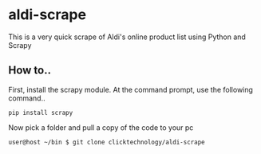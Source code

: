# aldi-scrape
This is a very quick scrape of Aldi's online product list using Python and Scrapy

## How to..

First, install the scrapy module.  At the command prompt, use the following command..

```
pip install scrapy
```

Now pick a folder and pull a copy of the code to your pc
```
user@host ~/bin $ git clone clicktechnology/aldi-scrape

```

